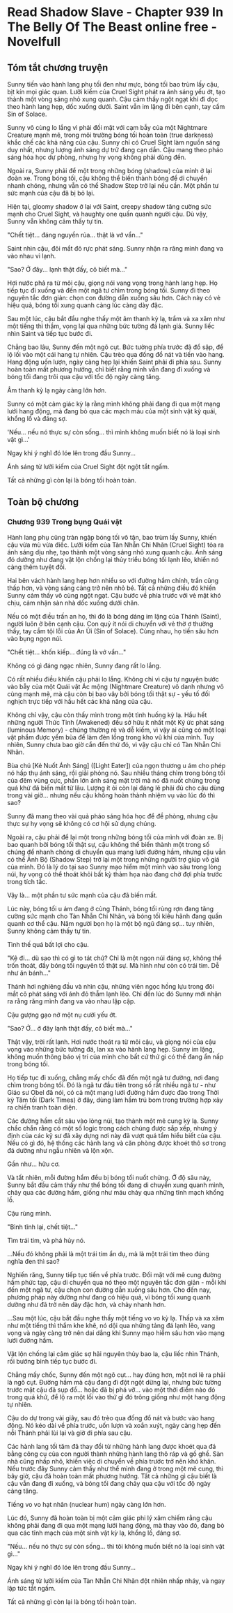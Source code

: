 # Read Shadow Slave - Chapter 939 In The Belly Of The Beast online free - Novelfull

## Tóm tắt chương truyện

Sunny tiến vào hành lang phụ tối đen như mực, bóng tối bao trùm lấy cậu, bịt kín mọi giác quan. Lưỡi kiếm của Cruel Sight phát ra ánh sáng yếu ớt, tạo thành một vòng sáng nhỏ xung quanh. Cậu cảm thấy ngột ngạt khi đi dọc theo hành lang hẹp, dốc xuống dưới. Saint vẫn im lặng đi bên cạnh, tay cầm Sin of Solace.

Sunny vô cùng lo lắng vì phải đối mặt với cạm bẫy của một Nightmare Creature mạnh mẽ, trong môi trường bóng tối hoàn toàn (true darkness) khắc chế các khả năng của cậu. Sunny chỉ có Cruel Sight làm nguồn sáng duy nhất, nhưng lượng ánh sáng dự trữ đang cạn dần. Cậu mang theo pháo sáng hóa học dự phòng, nhưng hy vọng không phải dùng đến.

Ngoài ra, Sunny phải để một trong những bóng (shadow) của mình ở lại đoàn xe. Trong bóng tối, cậu không thể biến thành bóng để di chuyển nhanh chóng, nhưng vẫn có thể Shadow Step trở lại nếu cần. Một phần tư sức mạnh của cậu đã bị bỏ lại.

Hiện tại, gloomy shadow ở lại với Saint, creepy shadow tăng cường sức mạnh cho Cruel Sight, và haughty one quấn quanh người cậu. Dù vậy, Sunny vẫn không cảm thấy tự tin.

"Chết tiệt... đáng nguyền rủa... thật là vớ vẩn..."

Saint nhìn cậu, đôi mắt đỏ rực phát sáng. Sunny nhận ra răng mình đang va vào nhau vì lạnh.

"Sao? Ở đây... lạnh thật đấy, cô biết mà..."

Hơi nước phả ra từ môi cậu, giọng nói vang vọng trong hành lang hẹp. Họ tiếp tục đi xuống và đến một ngã tư chìm trong bóng tối. Sunny đi theo nguyên tắc đơn giản: chọn con đường dẫn xuống sâu hơn. Cách này có vẻ hiệu quả, bóng tối xung quanh càng lúc càng dày đặc.

Sau một lúc, cậu bắt đầu nghe thấy một âm thanh kỳ lạ, trầm và xa xăm như một tiếng thì thầm, vọng lại qua những bức tường đá lạnh giá. Sunny liếc nhìn Saint và tiếp tục bước đi.

Chẳng bao lâu, Sunny đến một ngõ cụt. Bức tường phía trước đã đổ sập, để lộ lối vào một cái hang tự nhiên. Cậu trèo qua đống đổ nát và tiến vào hang. Hang động uốn lượn, ngày càng hẹp lại khiến Saint phải đi phía sau. Sunny hoàn toàn mất phương hướng, chỉ biết rằng mình vẫn đang đi xuống và bóng tối đang trôi qua cậu với tốc độ ngày càng tăng.

Âm thanh kỳ lạ ngày càng lớn hơn.

Sunny có một cảm giác kỳ lạ rằng mình không phải đang đi qua một mạng lưới hang động, mà đang bò qua các mạch máu của một sinh vật kỳ quái, khổng lồ và đáng sợ.

'Nếu... nếu nó thực sự còn sống... thì mình không muốn biết nó là loại sinh vật gì...'

Ngay khi ý nghĩ đó lóe lên trong đầu Sunny...

Ánh sáng từ lưỡi kiếm của Cruel Sight đột ngột tắt ngấm.

Tất cả những gì còn lại là bóng tối hoàn toàn.

## Toàn bộ chương

### Chương 939 Trong bụng Quái vật

Hành lang phụ cũng tràn ngập bóng tối vô tận, bao trùm lấy Sunny, khiến cậu vừa mù vừa điếc. Lưỡi kiếm của Tàn Nhẫn Chi Nhãn (Cruel Sight) tỏa ra ánh sáng dịu nhẹ, tạo thành một vòng sáng nhỏ xung quanh cậu. Ánh sáng đó dường như đang vật lộn chống lại thủy triều bóng tối lạnh lẽo, khiến nó càng thêm tuyệt đối.

Hai bên vách hành lang hẹp hơn nhiều so với đường hầm chính, trần cũng thấp hơn, và vòng sáng càng trở nên nhỏ bé. Tất cả những điều đó khiến Sunny cảm thấy vô cùng ngột ngạt. Cậu bước về phía trước với vẻ mặt khó chịu, cảm nhận sàn nhà dốc xuống dưới chân.

Nếu có một điều trấn an họ, thì đó là bóng dáng im lặng của Thánh (Saint), người luôn ở bên cạnh cậu. Con quỷ ít nói di chuyển với vẻ thờ ơ thường thấy, tay cầm tội lỗi của An Ủi (Sin of Solace). Cùng nhau, họ tiến sâu hơn vào bụng ngọn núi.

"Chết tiệt... khốn kiếp... đúng là vớ vẩn..."

Không có gì đáng ngạc nhiên, Sunny đang rất lo lắng.

Có rất nhiều điều khiến cậu phải lo lắng. Không chỉ vì cậu tự nguyện bước vào bẫy của một Quái vật Ác mộng (Nightmare Creature) vô danh nhưng vô cùng mạnh mẽ, mà cậu còn bị bao vây bởi bóng tối thật sự - yếu tố đối nghịch trực tiếp với hầu hết các khả năng của cậu.

Không chỉ vậy, cậu còn thấy mình trong một tình huống kỳ lạ. Hầu hết những người Thức Tỉnh (Awakened) đều sở hữu ít nhất một Ký ức phát sáng (luminous Memory) - chúng thường rẻ và dễ kiếm, vì vậy ai cũng có một loại vật phẩm được yểm bùa để làm đèn lồng trong kho vũ khí của mình. Tuy nhiên, Sunny chưa bao giờ cần đến thứ đó, vì vậy cậu chỉ có Tàn Nhẫn Chi Nhãn.

Bùa chú [Kẻ Nuốt Ánh Sáng] ([Light Eater]) của ngọn thương u ám cho phép nó hấp thụ ánh sáng, rồi giải phóng nó. Sau nhiều tháng chìm trong bóng tối của đêm vùng cực, phần lớn ánh sáng mặt trời mà nó đã nuốt chửng trong quá khứ đã biến mất từ lâu. Lượng ít ỏi còn lại đáng lẽ phải đủ cho cậu dùng trong vài giờ... nhưng nếu cậu không hoàn thành nhiệm vụ vào lúc đó thì sao?

Sunny đã mang theo vài quả pháo sáng hóa học để đề phòng, nhưng cậu thực sự hy vọng sẽ không có cơ hội sử dụng chúng.

Ngoài ra, cậu phải để lại một trong những bóng tối của mình với đoàn xe. Bị bao quanh bởi bóng tối thật sự, cậu không thể biến thành một trong số chúng để nhanh chóng di chuyển qua mạng lưới đường hầm, nhưng cậu vẫn có thể Ảnh Bộ (Shadow Step) trở lại một trong những người trợ giúp vô giá của mình. Đó là lý do tại sao Sunny mạo hiểm một mình vào sâu trong lòng núi, hy vọng có thể thoát khỏi bất kỳ thảm họa nào đang chờ đợi phía trước trong tích tắc.

Vậy là... một phần tư sức mạnh của cậu đã biến mất.

Lúc này, bóng tối u ám đang ở cùng Thánh, bóng tối rùng rợn đang tăng cường sức mạnh cho Tàn Nhẫn Chi Nhãn, và bóng tối kiêu hãnh đang quấn quanh cơ thể cậu. Năm người bọn họ là một bộ ngũ đáng sợ... tuy nhiên, Sunny không cảm thấy tự tin.

Tình thế quá bất lợi cho cậu.

"Kệ đi... dù sao thì có gì to tát chứ? Chỉ là một ngọn núi đáng sợ, không thể trốn thoát, đầy bóng tối nguyên tố thật sự. Mà hình như còn có trái tim. Dễ như ăn bánh..."

Thánh hơi nghiêng đầu và nhìn cậu, những viên ngọc hồng lựu trong đôi mắt cô phát sáng với ánh đỏ thẫm lạnh lẽo. Chỉ đến lúc đó Sunny mới nhận ra rằng răng mình đang va vào nhau lập cập.

Cậu gượng gạo nở một nụ cười yếu ớt.

"Sao? Ở... ở đây lạnh thật đấy, cô biết mà..."

Thật vậy, trời rất lạnh. Hơi nước thoát ra từ môi cậu, và giọng nói của cậu vọng vào những bức tường đá, lan xa vào hành lang hẹp. Sunny im lặng, không muốn thông báo vị trí của mình cho bất cứ thứ gì có thể đang ẩn nấp trong bóng tối.

Họ tiếp tục đi xuống, chẳng mấy chốc đã đến một ngã tư đường, nơi đang chìm trong bóng tối. Đó là ngã tư đầu tiên trong số rất nhiều ngã tư - như Giáo sư Obel đã nói, có cả một mạng lưới đường hầm được đào trong Thời kỳ Tăm tối (Dark Times) ở đây, dùng làm hầm trú bom trong trường hợp xảy ra chiến tranh toàn diện.

Các đường hầm cắt sâu vào lòng núi, tạo thành một mê cung kỳ lạ. Sunny chắc chắn rằng có một số logic trong cách chúng được sắp xếp, nhưng ý định của các kỹ sư đã xây dựng nơi này đã vượt quá tầm hiểu biết của cậu. Nếu có gì đó, hệ thống các hành lang và căn phòng được khoét thô sơ trong đá dường như ngẫu nhiên và lộn xộn.

Gần như... hữu cơ.

Và tất nhiên, mỗi đường hầm đều bị bóng tối nuốt chửng. Ở độ sâu này, Sunny bắt đầu cảm thấy như thể bóng tối đang di chuyển xung quanh mình, chảy qua các đường hầm, giống như máu chảy qua những tĩnh mạch khổng lồ.

Cậu rùng mình.

"Bình tĩnh lại, chết tiệt..."

Tìm trái tim, và phá hủy nó.

...Nếu đó không phải là một trái tim ẩn dụ, mà là một trái tim theo đúng nghĩa đen thì sao?

Nghiến răng, Sunny tiếp tục tiến về phía trước. Đối mặt với mê cung đường hầm phức tạp, cậu di chuyển qua nó theo một nguyên tắc đơn giản - mỗi khi đến một ngã tư, cậu chọn con đường dẫn xuống sâu hơn. Cho đến nay, phương pháp này dường như đang có hiệu quả, vì bóng tối xung quanh dường như đã trở nên dày đặc hơn, và chảy nhanh hơn.

...Sau một lúc, cậu bắt đầu nghe thấy một tiếng vo vo kỳ lạ. Thấp và xa xăm như một tiếng thì thầm khe khẽ, nó dội qua những tảng đá lạnh lẽo, vang vọng và ngày càng trở nên dai dẳng khi Sunny mạo hiểm sâu hơn vào mạng lưới đường hầm.

Vật lộn chống lại cảm giác sợ hãi nguyên thủy bao la, cậu liếc nhìn Thánh, rồi bướng bỉnh tiếp tục bước đi.

Chẳng mấy chốc, Sunny đến một ngõ cụt... hay đúng hơn, một nơi lẽ ra phải là ngõ cụt. Đường hầm mà cậu đang đi đột ngột dừng lại, nhưng bức tường trước mặt cậu đã sụp đổ... hoặc đã bị phá vỡ... vào một thời điểm nào đó trong quá khứ, để lộ ra một lối vào thứ gì đó trông giống như một hang động tự nhiên.

Cậu do dự trong vài giây, sau đó trèo qua đống đổ nát và bước vào hang động. Nó kéo dài về phía trước, uốn lượn và xoắn xuýt, ngày càng hẹp đến nỗi Thánh phải lùi lại và giờ đi phía sau cậu.

Các hành lang tối tăm đã thay đổi từ những hành lang được khoét qua đá bằng công cụ của con người thành những hành lang thô ráp và gồ ghề. Sàn nhà cũng nhấp nhô, khiến việc di chuyển về phía trước trở nên khó khăn. Nếu trước đây Sunny cảm thấy như thể mình đang ở trong một mê cung, thì bây giờ, cậu đã hoàn toàn mất phương hướng. Tất cả những gì cậu biết là cậu vẫn đang đi xuống, và bóng tối đang chảy qua cậu với tốc độ ngày càng tăng.

Tiếng vo vo hạt nhân (nuclear hum) ngày càng lớn hơn.

Lúc đó, Sunny đã hoàn toàn bị một cảm giác phi lý xâm chiếm rằng cậu không phải đang đi qua một mạng lưới hang động, mà thay vào đó, đang bò qua các tĩnh mạch của một sinh vật kỳ lạ, khổng lồ, đáng sợ.

"Nếu... nếu nó thực sự còn sống... thì tôi không muốn biết nó là loại sinh vật gì..."

Ngay khi ý nghĩ đó lóe lên trong đầu Sunny...

Ánh sáng từ lưỡi kiếm của Tàn Nhẫn Chi Nhãn đột nhiên nhấp nháy, và ngay lập tức tắt ngấm.

Tất cả những gì còn lại là bóng tối hoàn toàn.